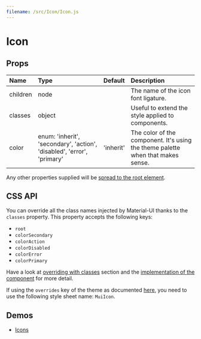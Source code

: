 ```yaml
---
filename: /src/Icon/Icon.js
---
```


<!--- This documentation is automatically generated, do not try to edit it. -->

# Icon



## Props

| Name | Type | Default | Description |
|:-----|:-----|:--------|:------------|
| children | node |  | The name of the icon font ligature. |
| classes | object |  | Useful to extend the style applied to components. |
| color | enum:&nbsp;'inherit', 'secondary', 'action', 'disabled', 'error', 'primary'<br> | 'inherit' | The color of the component. It's using the theme palette when that makes sense. |

Any other properties supplied will be [spread to the root element](/guides/api#spread).

## CSS API

You can override all the class names injected by Material-UI thanks to the `classes` property.
This property accepts the following keys:
- `root`
- `colorSecondary`
- `colorAction`
- `colorDisabled`
- `colorError`
- `colorPrimary`

Have a look at [overriding with classes](/customization/overrides#overriding-with-classes) section
and the [implementation of the component](https://github.com/mui-org/material-ui/tree/v1-beta/src/Icon/Icon.js)
for more detail.

If using the `overrides` key of the theme as documented
[here](/customization/themes#customizing-all-instances-of-a-component-type),
you need to use the following style sheet name: `MuiIcon`.

## Demos

- [Icons](/style/icons)

